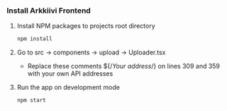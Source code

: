 ### Install Arkkiivi Frontend

1. Install NPM packages to projects root directory

    ```sh
    npm install
    ```
    
2. Go to src -> components -> upload -> Uploader.tsx
    - Replace these comments ${/*Your address*/} on lines 309 and 359 with your own API addresses
    
3. Run the app on development mode

    ```sh
    npm start
    ```